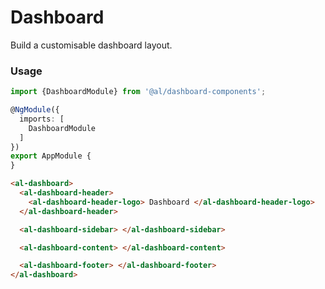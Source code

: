 # Dashboard

Build a customisable dashboard layout.

### Usage

```typescript
import {DashboardModule} from '@al/dashboard-components';

@NgModule({
  imports: [
    DashboardModule
  ]
})
export AppModule {
}
```

```html
<al-dashboard>
  <al-dashboard-header>
    <al-dashboard-header-logo> Dashboard </al-dashboard-header-logo>
  </al-dashboard-header>

  <al-dashboard-sidebar> </al-dashboard-sidebar>

  <al-dashboard-content> </al-dashboard-content>

  <al-dashboard-footer> </al-dashboard-footer>
</al-dashboard>
```
